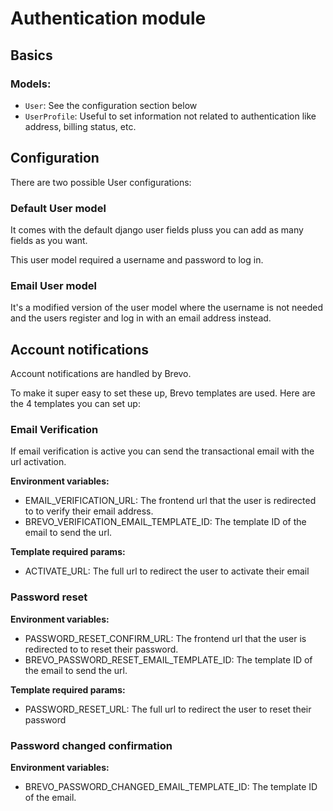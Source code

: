# Authentication module

## Basics

### Models:

- `User`: See the configuration section below
- `UserProfile`: Useful to set information not related to authentication like address, billing status, etc.


## Configuration

There are two possible User configurations:

### Default User model

It comes with the default django user fields pluss you can add as many fields as you want.

This user model required a username and password to log in.

### Email User model
It's a modified version of the user model where the username is not needed and the users register and log in with an email address instead.


## Account notifications

Account notifications are handled by Brevo.

To make it super easy to set these up, Brevo templates are used. Here are the 4 templates you can set up:

### Email Verification

If email verification is active you can send the transactional email with the url activation.

**Environment variables:**
- EMAIL_VERIFICATION_URL: The frontend url that the user is redirected to to verify their email address.
- BREVO_VERIFICATION_EMAIL_TEMPLATE_ID: The template ID of the email to send the url.

**Template required params:**
- ACTIVATE_URL: The full url to redirect the user to activate their email


### Password reset
**Environment variables:**
- PASSWORD_RESET_CONFIRM_URL: The frontend url that the user is redirected to to reset their password.
- BREVO_PASSWORD_RESET_EMAIL_TEMPLATE_ID: The template ID of the email to send the url.

**Template required params:**
- PASSWORD_RESET_URL: The full url to redirect the user to reset their password

### Password changed confirmation
**Environment variables:**
- BREVO_PASSWORD_CHANGED_EMAIL_TEMPLATE_ID: The template ID of the email.
